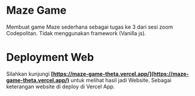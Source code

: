 # Maze Game

Membuat game Maze sederhana sebagai tugas ke 3 dari sesi zoom Codepolitan. Tidak menggunakan framework (Vanilla js).

# Deployment Web

Silahkan kunjungi **[https://maze-game-theta.vercel.app/](https://maze-game-theta.vercel.app/)** untuk melihat hasil jadi Website. Sebagai keterangan website di deploy di Vercel App.
